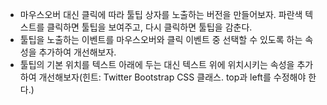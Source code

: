 - 마우스오버 대신 클릭에 따라 툴팁 상자를 노출하는 버전을 만들어보자. 파란색 텍스트를 클릭하면 툴팁을 보여주고, 다시 클릭하면 툴팁을 감춘다.
- 툴팁을 노출하는 이벤트를 마우스오버와 클릭 이벤트 중 선택할 수 있도록 하는 속성을 추가하여 개선해보자.
- 툴팁의 기본 위치를 텍스트 아래에 두는 대신 텍스트 위에 위치시키는 속성을 추가하여 개선해보자(힌트: Twitter Bootstrap CSS 클래스. top과 left를 수정해야 한다.)
